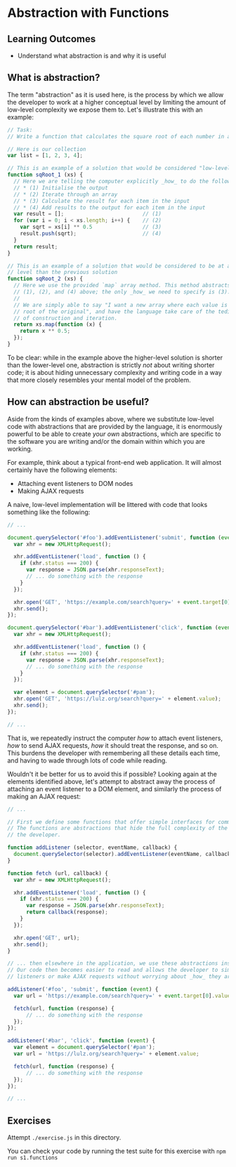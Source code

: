 # Abstraction with Functions

## Learning Outcomes
* Understand what abstraction is and why it is useful

## What is abstraction?
The term "abstraction" as it is used here, is the process by which we allow the developer to work at a higher conceptual level by limiting the amount of low-level complexity we expose them to. Let's illustrate this with an example:

```js
// Task:
// Write a function that calculates the square root of each number in a collection of numbers

// Here is our collection
var list = [1, 2, 3, 4];

// This is an example of a solution that would be considered "low-level"
function sqRoot_1 (xs) {
  // Here we are telling the computer explicitly _how_ to do the following:
  // * (1) Initialise the output
  // * (2) Iterate through an array
  // * (3) Calculate the result for each item in the input
  // * (4) Add results to the output for each item in the input
  var result = [];                         // (1)
  for (var i = 0; i < xs.length; i++) {    // (2)
    var sqrt = xs[i] ** 0.5                // (3)
    result.push(sqrt);                     // (4)
  }
  return result;
}

// This is an example of a solution that would be considered to be at a higher conceptual
// level than the previous solution
function sqRoot_2 (xs) {
  // Here we use the provided `map` array method. This method abstracts away steps
  // (1), (2), and (4) above; the only _how_ we need to specify is (3).
  //
  // We are simply able to say "I want a new array where each value is the square
  // root of the original", and have the language take care of the tedious steps
  // of construction and iteration.
  return xs.map(function (x) {
    return x ** 0.5;
  });
}
```

To be clear: while in the example above the higher-level solution is shorter than the lower-level one, abstraction is strictly _not_ about writing shorter code; it is about hiding unnecessary complexity and writing code in a way that more closely resembles your mental model of the problem.

## How can abstraction be useful?
Aside from the kinds of examples above, where we substitute low-level code with abstractions that are provided by the language, it is enormously powerful to be able to create _your own_ abstractions, which are specific to the software you are writing and/or the domain within which you are working.

For example, think about a typical front-end web application. It will almost certainly have the following elements:
* Attaching event listeners to DOM nodes
* Making AJAX requests

A naive, low-level implementation will be littered with code that looks something like the following:

```js
// ...

document.querySelector('#foo').addEventListener('submit', function (event) {
  var xhr = new XMLHttpRequest();

  xhr.addEventListener('load', function () {
    if (xhr.status === 200) {
      var response = JSON.parse(xhr.responseText);
      // ... do something with the response
    }
  });

  xhr.open('GET', 'https://example.com/search?query=' + event.target[0].value);
  xhr.send();
});

document.querySelector('#bar').addEventListener('click', function (event) {
  var xhr = new XMLHttpRequest();

  xhr.addEventListener('load', function () {
    if (xhr.status === 200) {
      var response = JSON.parse(xhr.responseText);
      // ... do something with the response
    }
  });

  var element = document.querySelector('#pam');
  xhr.open('GET', 'https://lulz.org/search?query=' + element.value);
  xhr.send();
});

// ...
```

That is, we repeatedly instruct the computer _how_ to attach event listeners, _how_ to send AJAX requests, _how_ it should treat the response, and so on. This burdens the developer with remembering all these details each time, and having to wade through lots of code while reading.

Wouldn't it be better for us to avoid this if possible? Looking again at the elements identified above, let's attempt to abstract away the process of attaching an event listener to a DOM element, and similarly the process of making an AJAX request:

```js
// ...

// First we define some functions that offer simple interfaces for common tasks.
// The functions are abstractions that hide the full complexity of the task from
// the developer.

function addListener (selector, eventName, callback) {
  document.querySelector(selector).addEventListener(eventName, callback);
}

function fetch (url, callback) {
  var xhr = new XMLHttpRequest();

  xhr.addEventListener('load', function () {
    if (xhr.status === 200) {
      var response = JSON.parse(xhr.responseText);
      return callback(response);
    }
  });

  xhr.open('GET', url);
  xhr.send();
}

// ... then elsewhere in the application, we use these abstractions instead.
// Our code then becomes easier to read and allows the developer to simply add
// listeners or make AJAX requests without worrying about _how_ they are made.

addListener('#foo', 'submit', function (event) {
  var url = 'https://example.com/search?query=' + event.target[0].value;

  fetch(url, function (response) {
      // ... do something with the response
  });
});

addListener('#bar', 'click', function (event) {
  var element = document.querySelector('#pam');
  var url = 'https://lulz.org/search?query=' + element.value;

  fetch(url, function (response) {
      // ... do something with the response
  });
});

// ...
```

## Exercises
Attempt `./exercise.js` in this directory.

You can check your code by running the test suite for this exercise with `npm run s1.functions`
